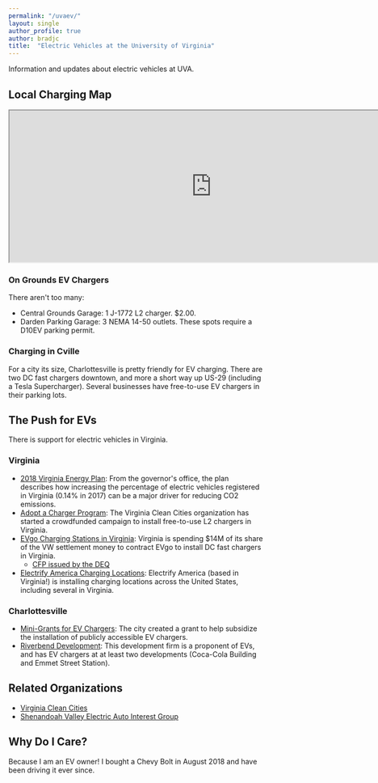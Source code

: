 ```yaml
---
permalink: "/uvaev/"
layout: single
author_profile: true
author: bradjc
title:  "Electric Vehicles at the University of Virginia"
---
```





Information and updates about electric vehicles at UVA.


Local Charging Map
------------------

<iframe src='https://www.plugshare.com/widget2.html?latitude=38.0335529&longitude=-78.5&spanLat=0.01&spanLng=0.02&plugs=1,2,3,4,5,6,42,13,7,8,9,10,11,12,14,15,16,17' width='800' height='300' allow='geolocation'></iframe>


### On Grounds EV Chargers

There aren't too many:

- Central Grounds Garage: 1 J-1772 L2 charger. $2.00.
- Darden Parking Garage: 3 NEMA 14-50 outlets. These spots require
  a D10EV parking permit.

### Charging in Cville

For a city its size, Charlottesville is pretty friendly for EV charging. There
are two DC fast chargers downtown, and more a short way up US-29 (including a
Tesla Supercharger). Several businesses have free-to-use EV chargers in their
parking lots.


The Push for EVs
----------------

There is support for electric vehicles in Virginia.

### Virginia

- [2018 Virginia Energy Plan](https://www.governor.virginia.gov/newsroom/all-releases/2018/october/headline-831605-en.html):
  From the governor's office, the plan describes how increasing the percentage
  of electric vehicles registered in Virginia (0.14% in 2017) can be a major
  driver for reducing CO2 emissions.
- [Adopt a Charger Program](http://vacleancities.org/about/current-projects/adopt-a-charger-program/):
  The Virginia Clean Cities organization has started a crowdfunded campaign to install
  free-to-use L2 chargers in Virginia.
- [EVgo Charging Stations in Virginia](https://www.governor.virginia.gov/newsroom/all-releases/2018/august/headline-828389-en.html):
  Virginia is spending $14M of its share of the VW settlement money to contract
  EVgo to install DC fast chargers in Virginia.
  - [CFP issued by the DEQ](https://m.vendor.epro.cgipdc.com/Vendor/public/ADVSODetails.jsp?DOC_CD=RFP&DEPT_CD=A440&BID_INTRNL_NO=242&BID_NO=242&BID_VERS_NO=3)
- [Electrify America Charging Locations](https://www.google.com/maps/d/u/0/viewer?hl=en&mid=1GYBJH4OFrP1fDWo-dTwXnRZKJ2ijxHOx&ll=37.86160241882642%2C-78.79904666406202&z=8):
  Electrify America (based in Virginia!) is installing charging locations across
  the United States, including several in Virginia.


### Charlottesville

- [Mini-Grants for EV Chargers](http://www.charlottesville.org/community/community-initiatives/a-green-city/sustainable-getting-around/mini-grant-ev-charger-network):
  The city created a grant to help subsidize the installation of publicly
  accessible EV chargers.
- [Riverbend Development](https://www.cvillepedia.org/mediawiki/index.php?title=Riverbend_Development):
  This development firm is a proponent of EVs, and has EV chargers at at least
  two developments (Coca-Cola Building and Emmet Street Station).





Related Organizations
---------------------

- [Virginia Clean Cities](http://vacleancities.org/)
- [Shenandoah Valley Electric Auto Interest Group](https://www.facebook.com/ShenandoahValleyEAA/)


Why Do I Care?
--------------

Because I am an EV owner! I bought a Chevy Bolt in August 2018 and have been driving
it ever since.

